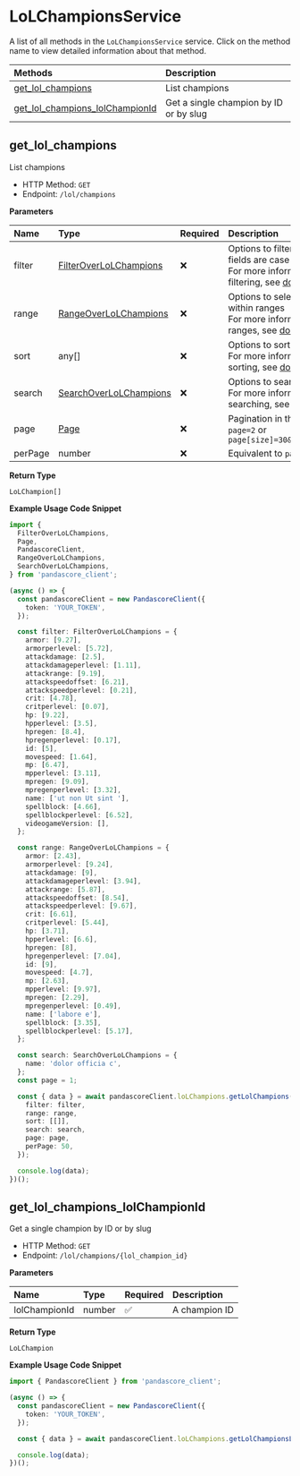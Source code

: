 # LoLChampionsService

A list of all methods in the `LoLChampionsService` service. Click on the method name to view detailed information about that method.

| Methods                                                             | Description                            |
| :------------------------------------------------------------------ | :------------------------------------- |
| [get_lol_champions](#get_lol_champions)                             | List champions                         |
| [get_lol_champions_lolChampionId](#get_lol_champions_lolchampionid) | Get a single champion by ID or by slug |

## get_lol_champions

List champions

- HTTP Method: `GET`
- Endpoint: `/lol/champions`

**Parameters**

| Name    | Type                                                          | Required | Description                                                                                                                                         |
| :------ | :------------------------------------------------------------ | :------- | :-------------------------------------------------------------------------------------------------------------------------------------------------- |
| filter  | [FilterOverLoLChampions](../models/FilterOverLoLChampions.md) | ❌       | Options to filter results. String fields are case sensitive <br/>For more information on filtering, see [docs](/docs/filtering-and-sorting#filter). |
| range   | [RangeOverLoLChampions](../models/RangeOverLoLChampions.md)   | ❌       | Options to select results within ranges <br/>For more information on ranges, see [docs](/docs/filtering-and-sorting#range).                         |
| sort    | any[]                                                         | ❌       | Options to sort results <br/>For more information on sorting, see [docs](/docs/filtering-and-sorting#sort).                                         |
| search  | [SearchOverLoLChampions](../models/SearchOverLoLChampions.md) | ❌       | Options to search results <br/>For more information on searching, see [docs](/docs/filtering-and-sorting#search).                                   |
| page    | [Page](../models/Page.md)                                     | ❌       | Pagination in the form of `page=2` or `page[size]=30&page[number]=2`                                                                                |
| perPage | number                                                        | ❌       | Equivalent to `page[size]`                                                                                                                          |

**Return Type**

`LoLChampion[]`

**Example Usage Code Snippet**

```typescript
import {
  FilterOverLoLChampions,
  Page,
  PandascoreClient,
  RangeOverLoLChampions,
  SearchOverLoLChampions,
} from 'pandascore_client';

(async () => {
  const pandascoreClient = new PandascoreClient({
    token: 'YOUR_TOKEN',
  });

  const filter: FilterOverLoLChampions = {
    armor: [9.27],
    armorperlevel: [5.72],
    attackdamage: [2.5],
    attackdamageperlevel: [1.11],
    attackrange: [9.19],
    attackspeedoffset: [6.21],
    attackspeedperlevel: [0.21],
    crit: [4.78],
    critperlevel: [0.07],
    hp: [9.22],
    hpperlevel: [3.5],
    hpregen: [8.4],
    hpregenperlevel: [0.17],
    id: [5],
    movespeed: [1.64],
    mp: [6.47],
    mpperlevel: [3.11],
    mpregen: [9.09],
    mpregenperlevel: [3.32],
    name: ['ut non Ut sint '],
    spellblock: [4.66],
    spellblockperlevel: [6.52],
    videogameVersion: [],
  };

  const range: RangeOverLoLChampions = {
    armor: [2.43],
    armorperlevel: [9.24],
    attackdamage: [9],
    attackdamageperlevel: [3.94],
    attackrange: [5.87],
    attackspeedoffset: [8.54],
    attackspeedperlevel: [9.67],
    crit: [6.61],
    critperlevel: [5.44],
    hp: [3.71],
    hpperlevel: [6.6],
    hpregen: [8],
    hpregenperlevel: [7.04],
    id: [9],
    movespeed: [4.7],
    mp: [2.63],
    mpperlevel: [9.97],
    mpregen: [2.29],
    mpregenperlevel: [0.49],
    name: ['labore e'],
    spellblock: [3.35],
    spellblockperlevel: [5.17],
  };

  const search: SearchOverLoLChampions = {
    name: 'dolor officia c',
  };
  const page = 1;

  const { data } = await pandascoreClient.loLChampions.getLolChampions({
    filter: filter,
    range: range,
    sort: [[]],
    search: search,
    page: page,
    perPage: 50,
  });

  console.log(data);
})();
```

## get_lol_champions_lolChampionId

Get a single champion by ID or by slug

- HTTP Method: `GET`
- Endpoint: `/lol/champions/{lol_champion_id}`

**Parameters**

| Name          | Type   | Required | Description   |
| :------------ | :----- | :------- | :------------ |
| lolChampionId | number | ✅       | A champion ID |

**Return Type**

`LoLChampion`

**Example Usage Code Snippet**

```typescript
import { PandascoreClient } from 'pandascore_client';

(async () => {
  const pandascoreClient = new PandascoreClient({
    token: 'YOUR_TOKEN',
  });

  const { data } = await pandascoreClient.loLChampions.getLolChampionsLolChampionId(4);

  console.log(data);
})();
```

<!-- This file was generated by liblab | https://liblab.com/ -->
